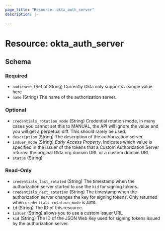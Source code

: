 ```yaml
---
page_title: "Resource: okta_auth_server"
description: |-
  
---
```


# Resource: okta_auth_server





<!-- schema generated by tfplugindocs -->
## Schema

### Required

- `audiences` (Set of String) Currently Okta only supports a single value here
- `name` (String) The name of the authorization server.

### Optional

- `credentials_rotation_mode` (String) Credential rotation mode, in many cases you cannot set this to MANUAL, the API will ignore the value and you will get a perpetual diff. This should rarely be used.
- `description` (String) The description of the authorization server.
- `issuer_mode` (String) *Early Access Property*. Indicates which value is specified in the issuer of the tokens that a Custom Authorization Server returns: the original Okta org domain URL or a custom domain URL
- `status` (String)

### Read-Only

- `credentials_last_rotated` (String) The timestamp when the authorization server started to use the `kid` for signing tokens.
- `credentials_next_rotation` (String) The timestamp when the authorization server changes the key for signing tokens. Only returned when `credentials_rotation_mode` is `AUTO`.
- `id` (String) The ID of this resource.
- `issuer` (String) allows you to use a custom issuer URL
- `kid` (String) The ID of the JSON Web Key used for signing tokens issued by the authorization server.



